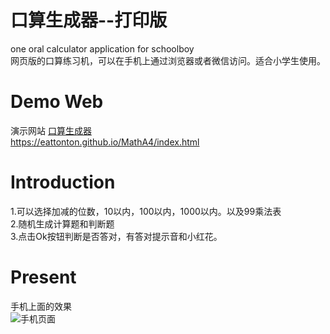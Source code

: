 # 口算生成器--打印版
one oral calculator application for schoolboy  
网页版的口算练习机，可以在手机上通过浏览器或者微信访问。适合小学生使用。

# Demo Web
演示网站 [口算生成器]("https://eattonton.github.io/MathA4/index.html")   
https://eattonton.github.io/MathA4/index.html

# Introduction
1.可以选择加减的位数，10以内，100以内，1000以内。以及99乘法表  
2.随机生成计算题和判断题  
3.点击Ok按钮判断是否答对，有答对提示音和小红花。  

# Present
手机上面的效果  
![手机页面](https://eattonton.github.io/MathA4/oral.png)